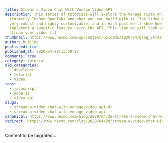 ```yaml
---
title: Stream a Video Chat With Vonage Video API
description: This series of tutorials will explore the Vonage Video API
  (formerly TokBox OpenTok) and what you can build with it. The Video API is
  very robust and highly customizable, and in each post we’ll show how to
  implement a specific feature using the API. This time we will look at how to
  stream your video […]
thumbnail: https://www.nexmo.com/wp-content/uploads/2020/04/Blog_Stream-Video_1200x600.png
author: huijing
published: true
published_at: 2020-04-28T13:30:17
comments: true
category: tutorial
old_categories:
  - developer
  - tutorial
  - video
tags:
  - javascript
  - node-js
  - video-api
slugs:
  - stream-a-video-chat-with-vonage-video-api-dr
  - stream-a-video-chat-with-vonage-video-api
canonical: https://www.nexmo.com/blog/2020/04/28/stream-a-video-chat-with-vonage-video-api-dr
redirect: https://www.nexmo.com/blog/2020/04/28/stream-a-video-chat-with-vonage-video-api-dr
---
```

Content to be migrated...